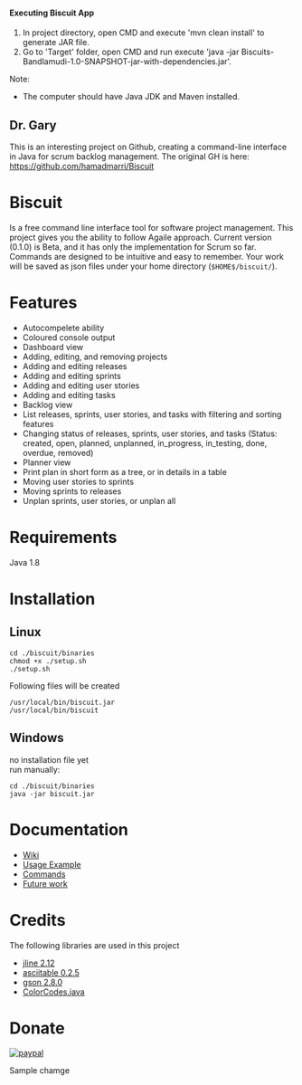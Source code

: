#### Executing Biscuit App
1. In project directory, open CMD and execute 'mvn clean install' to generate JAR file. 
2. Go to 'Target' folder, open CMD and run execute 'java -jar Biscuits-Bandlamudi-1.0-SNAPSHOT-jar-with-dependencies.jar'.

Note:
- The computer should have Java JDK and Maven installed. 


## Dr. Gary
This is an interesting project on Github, creating a command-line interface in Java for scrum backlog management. The original GH is here: https://github.com/hamadmarri/Biscuit


# Biscuit
Is a free command line interface tool for software project management. This project gives you the ability to follow Agaile approach. Current version (0.1.0) is Beta, and it has only the implementation for Scrum so far. Commands are designed to be intuitive and easy to remember. Your work will be saved as json files under your home directory (`$HOME$/biscuit/`).


# Features
* Autocompelete ability
* Coloured console output
* Dashboard view
* Adding, editing, and removing projects
* Adding and editing releases
* Adding and editing sprints
* Adding and editing user stories
* Adding and editing tasks
* Backlog view
* List releases, sprints, user stories, and tasks with filtering and sorting features
* Changing status of releases, sprints, user stories, and tasks (Status: created, open, planned, unplanned, in_progress, in_testing, done, overdue, removed)
* Planner view
* Print plan in short form as a tree, or in details in a table
* Moving user stories to sprints
* Moving sprints to releases
* Unplan sprints, user stories, or unplan all



# Requirements
Java 1.8


# Installation
## Linux
```
cd ./biscuit/binaries
chmod +x ./setup.sh
./setup.sh
```
Following files will be created
```
/usr/local/bin/biscuit.jar
/usr/local/bin/biscuit
```

## Windows
no installation file yet  
run manually:  
```
cd ./biscuit/binaries
java -jar biscuit.jar
```



# Documentation
* [Wiki](https://github.com/hamadmarri/Biscuit/wiki)
* [Usage Example](https://github.com/hamadmarri/Biscuit/wiki/Usage-Example)
* [Commands](https://github.com/hamadmarri/Biscuit/wiki/Commands)
* [Future work](https://github.com/hamadmarri/Biscuit/wiki/Future-work)


# Credits
The following libraries are used in this project  
* [jline 2.12](https://github.com/jline/jline2)
* [asciitable 0.2.5](https://github.com/vdmeer/asciitable)
* [gson 2.8.0](https://github.com/google/gson)
* [ColorCodes.java](https://gist.github.com/nathan-fiscaletti/9dc252d30b51df7d710a)


# Donate
[![paypal](https://www.paypalobjects.com/en_US/i/btn/btn_donateCC_LG.gif)](https://www.paypal.com/cgi-bin/webscr?cmd=_s-xclick&hosted_button_id=RZC5CWSCTMB8E)

Sample chamge

